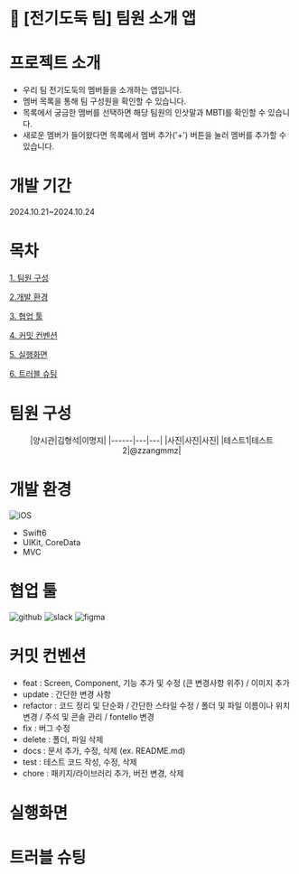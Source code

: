 # 🔌 [전기도둑 팀] 팀원 소개 앱

프로젝트 소개
===========
- 우리 팀 전기도둑의 멤버들을 소개하는 앱입니다.
- 멤버 목록을 통해 팀 구성원을 확인할 수 있습니다.
- 목록에서 궁금한 멤버를 선택하면 해당 팀원의 인삿말과 MBTI를 확인할 수 있습니다.
- 새로운 멤버가 들어왔다면 목록에서 멤버 추가('+') 버튼을 눌러 멤버를 추가할 수 있습니다.

개발 기간
========
2024.10.21~2024.10.24

목차
====
[1. 팀원 구성](#팀원구성)

[2.개발 환경](#개발환경)

[3. 협업 툴](#협업툴)

[4. 커밋 컨벤션](#커밋컨벤션)

[5. 실행화면](#실행화면)

[6. 트러블 슈팅](#트러블슈팅)


팀원 구성
=======
<p align="center">
|양시관|김형석|이명지|
|------|---|---|
|사진|사진|사진|
|테스트1|테스트2|@zzangmmz|
</p>

개발 환경
=======
![iOS](https://img.shields.io/badge/iOS-000000?style=for-the-badge&logo=ios&logoColor=white)
- Swift6
- UIKit, CoreData
- MVC

협업 툴
======
![github](https://img.shields.io/badge/GitHub-100000?style=for-the-badge&logo=github&logoColor=white) ![slack](https://img.shields.io/badge/Slack-4A154B?style=for-the-badge&logo=slack&logoColor=white) ![figma](https://img.shields.io/badge/Figma-F24E1E?style=for-the-badge&logo=figma&logoColor=white)

커밋 컨벤션
=========
- feat : Screen, Component, 기능 추가 및 수정 (큰 변경사항 위주) / 이미지 추가
- update : 간단한 변경 사항
- refactor : 코드 정리 및 단순화 / 간단한 스타일 수정 / 폴더 및 파일 이름이나 위치 변경 / 주석 및 콘솔 관리 / fontello 변경
- fix : 버그 수정
- delete : 폴더, 파일 삭제
- docs : 문서 추가, 수정, 삭제 (ex. README.md)
- test : 테스트 코드 작성, 수정, 삭제
- chore : 패키지/라이브러리 추가, 버전 변경, 삭제

실행화면
========


트러블 슈팅
==========

